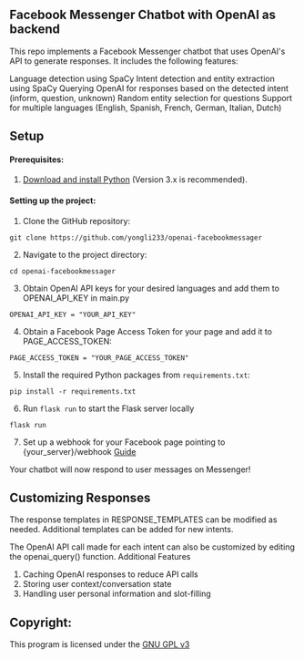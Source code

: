 ## ****Facebook Messenger Chatbot with OpenAI as backend****

This repo implements a Facebook Messenger chatbot that uses OpenAI's API to generate responses. It includes the following features:

Language detection using SpaCy
Intent detection and entity extraction using SpaCy
Querying OpenAI for responses based on the detected intent (inform, question, unknown)
Random entity selection for questions
Support for multiple languages (English, Spanish, French, German, Italian, Dutch)

## Setup

#### Prerequisites:
1. [Download and install Python](https://www.python.org/downloads/) (Version 3.x is recommended).

#### Setting up the project:
1. Clone the GitHub repository: 
```
git clone https://github.com/yongli233/openai-facebookmessager
```
2. Navigate to the project directory:
```
cd openai-facebookmessager
```
3. Obtain OpenAI API keys for your desired languages and add them to OPENAI_API_KEY in main.py
```
OPENAI_API_KEY = "YOUR_API_KEY"
```
4. Obtain a Facebook Page Access Token for your page and add it to PAGE_ACCESS_TOKEN:
```
PAGE_ACCESS_TOKEN = "YOUR_PAGE_ACCESS_TOKEN"
```  
5. Install the required Python packages from `requirements.txt`:
```
pip install -r requirements.txt
```
6. Run `flask run` to start the Flask server locally
```
flask run
```
7. Set up a webhook for your Facebook page pointing to {your_server}/webhook [Guide](https://developers.facebook.com/docs/pages/webhooks/)

Your chatbot will now respond to user messages on Messenger!

## Customizing Responses

The response templates in RESPONSE_TEMPLATES can be modified as needed. Additional templates can be added for new intents.

The OpenAI API call made for each intent can also be customized by editing the openai_query() function.
Additional Features

1. Caching OpenAI responses to reduce API calls
2. Storing user context/conversation state
3. Handling user personal information and slot-filling

## Copyright:

This program is licensed under the [GNU GPL v3](https://www.gnu.org/licenses/gpl-3.0.txt)
